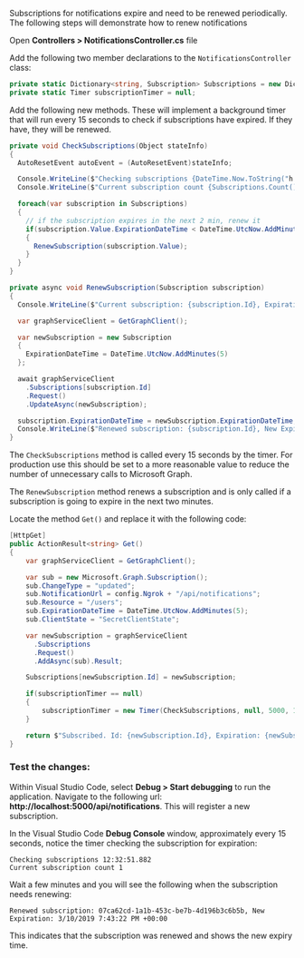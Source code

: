 <!-- markdownlint-disable MD002 MD041 -->

Subscriptions for notifications expire and need to be renewed periodically. The following steps will demonstrate how to renew notifications

Open **Controllers > NotificationsController.cs** file

Add the following two member declarations to the `NotificationsController` class:

```csharp
private static Dictionary<string, Subscription> Subscriptions = new Dictionary<string, Subscription>();
private static Timer subscriptionTimer = null;
```

Add the following new methods. These will implement a background timer that will run every 15 seconds to check if subscriptions have expired. If they have, they will be renewed.

```csharp
private void CheckSubscriptions(Object stateInfo)
{
  AutoResetEvent autoEvent = (AutoResetEvent)stateInfo;

  Console.WriteLine($"Checking subscriptions {DateTime.Now.ToString("h:mm:ss.fff")}");
  Console.WriteLine($"Current subscription count {Subscriptions.Count()}");

  foreach(var subscription in Subscriptions)
  {
    // if the subscription expires in the next 2 min, renew it
    if(subscription.Value.ExpirationDateTime < DateTime.UtcNow.AddMinutes(2))
    {
      RenewSubscription(subscription.Value);
    }
  }
}

private async void RenewSubscription(Subscription subscription)
{
  Console.WriteLine($"Current subscription: {subscription.Id}, Expiration: {subscription.ExpirationDateTime}");

  var graphServiceClient = GetGraphClient();

  var newSubscription = new Subscription
  {
    ExpirationDateTime = DateTime.UtcNow.AddMinutes(5)
  };     

  await graphServiceClient
    .Subscriptions[subscription.Id]
    .Request()
    .UpdateAsync(newSubscription);

  subscription.ExpirationDateTime = newSubscription.ExpirationDateTime;
  Console.WriteLine($"Renewed subscription: {subscription.Id}, New Expiration: {subscription.ExpirationDateTime}");
}
```

The `CheckSubscriptions` method is called every 15 seconds by the timer. For production use this should be set to a more reasonable value to reduce the number of unnecessary calls to Microsoft Graph.

The `RenewSubscription` method renews a subscription and is only called if a subscription is going to expire in the next two minutes.

Locate the method `Get()` and replace it with the following code:

```csharp
[HttpGet]
public ActionResult<string> Get()
{
    var graphServiceClient = GetGraphClient();

    var sub = new Microsoft.Graph.Subscription();
    sub.ChangeType = "updated";
    sub.NotificationUrl = config.Ngrok + "/api/notifications";
    sub.Resource = "/users";
    sub.ExpirationDateTime = DateTime.UtcNow.AddMinutes(5);
    sub.ClientState = "SecretClientState";

    var newSubscription = graphServiceClient
      .Subscriptions
      .Request()
      .AddAsync(sub).Result;

    Subscriptions[newSubscription.Id] = newSubscription;

    if(subscriptionTimer == null)
    {
        subscriptionTimer = new Timer(CheckSubscriptions, null, 5000, 15000);
    }

    return $"Subscribed. Id: {newSubscription.Id}, Expiration: {newSubscription.ExpirationDateTime}";
}
```

### Test the changes:

Within Visual Studio Code, select **Debug > Start debugging** to run the application.
Navigate to the following url: **http://localhost:5000/api/notifications**. This will register a new subscription.

In the Visual Studio Code **Debug Console** window, approximately every 15 seconds, notice the timer checking the subscription for expiration:

```shell
Checking subscriptions 12:32:51.882
Current subscription count 1
```

Wait a few minutes and you will see the following when the subscription needs renewing:

```shell
Renewed subscription: 07ca62cd-1a1b-453c-be7b-4d196b3c6b5b, New Expiration: 3/10/2019 7:43:22 PM +00:00
```

This indicates that the subscription was renewed and shows the new expiry time.